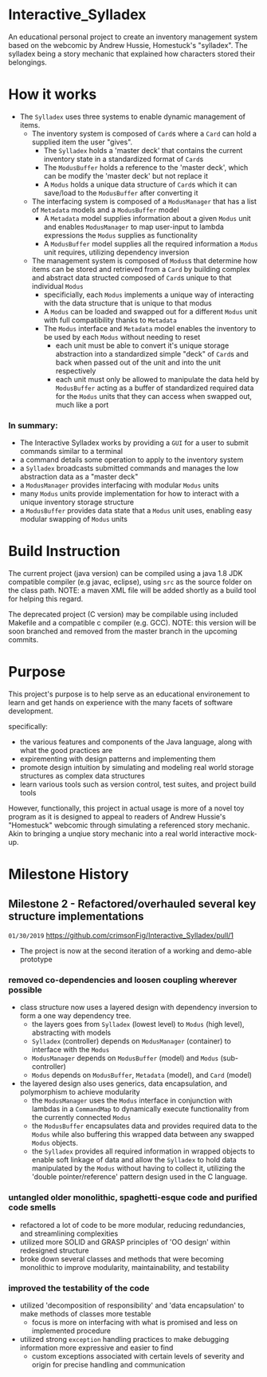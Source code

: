 # Interactive_Sylladex
An educational personal project to create an inventory management system based on the webcomic by Andrew Hussie, Homestuck's "sylladex". The sylladex being a story mechanic that explained how characters stored their belongings. 

# How it works
- The `Sylladex` uses three systems to enable dynamic management of items. 
  - The inventory system is composed of `Card`s where a `Card` can hold a supplied item the user "gives". 
    - The `Sylladex` holds a 'master deck' that contains the current inventory state in a standardized format of `Card`s
    - The `ModusBuffer` holds a reference to the 'master deck', which can be modify the 'master deck' but not replace it
    - A `Modus` holds a unique data structure of `Card`s which it can save/load to the `ModusBuffer` after converting it
  - The interfacing system is composed of a `ModusManager` that has a list of `Metadata` models and a `ModusBuffer` model
    - A `Metadata` model supplies information about a given `Modus` unit and enables `ModusManager` to map user-input to lambda expressions the `Modus` supplies as functionality
    - A `ModusBuffer` model supplies all the required information a `Modus` unit requires, utilizing dependency inversion
  - The management system is composed of `Modus`s that determine how items can be stored and retrieved from a `Card` by building complex and abstract data structed composed of `Card`s unique to that individual `Modus` 
    - specificially, each `Modus` implements a unique way of interacting with the data structure that is unique to that modus 
    - A `Modus` can be loaded and swapped out for a different `Modus` unit with full compatibility thanks to `Metadata`
    - The `Modus` interface and `Metadata` model enables the inventory to be used by each `Modus` without needing to reset
      - each unit must be able to convert it's unique storage abstraction into a standardized simple "deck" of `Card`s and back when passed out of the unit and into the unit respectively
      - each unit must only be allowed to manipulate the data held by `ModusBuffer` acting as a buffer of standardized required data for the `Modus` units that they can access when swapped out, much like a port

### In summary: 
- The Interactive Sylladex works by providing a `GUI` for a user to submit commands similar to a terminal
- a command details some operation to apply to the inventory system
- a `Sylladex` broadcasts submitted commands and manages the low abstraction data as a "master deck"
- a `ModusManager` provides interfacing with modular `Modus` units
- many `Modus` units provide implementation for how to interact with a unique inventory storage structure 
- a `ModusBuffer` provides data state that a `Modus` unit uses, enabling easy modular swapping of `Modus` units

# Build Instruction
The current project (java version) can be compiled using a java 1.8 JDK compatible compiler (e.g javac, eclipse), using `src` as the source folder on the class path. NOTE: a maven XML file will be added shortly as a build tool for helping this regard.

The deprecated project (C version) may be compilable using included Makefile and a compatible c compiler (e.g. GCC). NOTE: this version will be soon branched and removed from the master branch in the upcoming commits.

# Purpose
This project's purpose is to help serve as an educational environement to learn and get hands on experience with the many facets of software development.

specifically:
- the various features and components of the Java language, along with what the good practices are
- expirementing with design patterns and implementing them
- promote design intuition by simulating and modeling real world storage structures as complex data structures
- learn various tools such as version control, test suites, and project build tools

However, functionally, this project in actual usage is more of a novel toy program as it is designed to appeal to readers of Andrew Hussie's "Homestuck" webcomic through simulating a referenced story mechanic. Akin to bringing a unqiue story mechanic into a real world interactive mock-up.

# Milestone History
## Milestone 2 - Refactored/overhauled several key structure implementations 
`01/30/2019` https://github.com/crimsonFig/Interactive_Sylladex/pull/1
- The project is now at the second iteration of a working and demo-able prototype
### removed co-dependencies and loosen coupling wherever possible
- class structure now uses a layered design with dependency inversion to form a one way dependency tree. 
  - the layers goes from `Sylladex` (lowest level) to `Modus` (high level), abstracting with models
  - `Sylladex` (controller) depends on `ModusManager` (container) to interface with the `Modus`
  - `ModusManager` depends on `ModusBuffer` (model) and `Modus` (sub-controller)
  - `Modus` depends on `ModusBuffer`, `Metadata` (model), and `Card` (model)
- the layered design also uses generics, data encapsulation, and polymorphism to achieve modularity
  - the `ModusManager` uses the `Modus` interface in conjunction with lambdas in a `CommandMap` to dynamically execute functionality from the currently connected `Modus`
  - the `ModusBuffer` encapsulates data and provides required data to the `Modus` while also buffering this wrapped data between any swapped `Modus` objects.
  - the `Sylladex` provides all required information in wrapped objects to enable soft linkage of data and allow the `Sylladex` to hold data manipulated by the `Modus` without having to collect it, utilizing the 'double pointer/reference' pattern design used in the C language.
### untangled older monolithic, spaghetti-esque code and purified code smells
- refactored a lot of code to be more modular, reducing redundancies, and streamlining complexities
- utilized more SOLID and GRASP principles of 'OO design' within redesigned structure
- broke down several classes and methods that were becoming monolithic to improve modularity, maintainability, and testability
### improved the testability of the code
- utilized 'decomposition of responsibility' and 'data encapsulation' to make methods of classes more testable 
  - focus is more on interfacing with what is promised and less on implemented procedure
- utilized strong `exception` handling practices to make debugging information more expressive and easier to find
  - custom exceptions associated with certain levels of severity and origin for precise handling and communication
